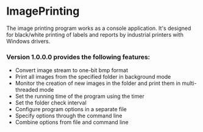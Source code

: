 # ImagePrinting

The image printing program works as a console application. It's designed for black/white printing of labels and reports by industrial printers with Windows drivers.

### Version 1.0.0.0 provides the following features:
- Convert image stream to one-bit bmp format
- Print all images from the specified folder in background mode
- Monitor the creation of new images in the folder and print them in multi-threaded mode
- Set the running time of the program using the timer
- Set the folder check interval
- Configure program options in a separate file
- Specify options through the command line
- Combine options from file and command line

